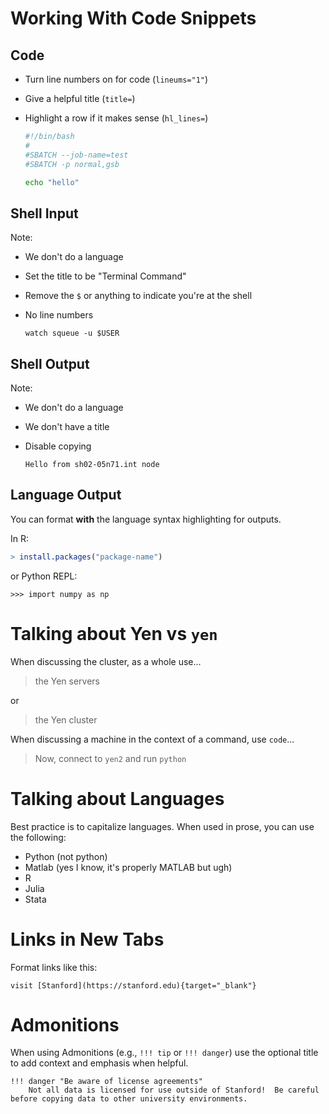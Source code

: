 # Working With Code Snippets

## Code

* Turn line numbers on for code (`lineums="1"`)
* Give a helpful title (`title=`)
* Highlight a row if it makes sense (`hl_lines=`)

    ```bash linenums="1" hl_lines="4-4" title="hello.slurm"
    #!/bin/bash
    #
    #SBATCH --job-name=test
    #SBATCH -p normal,gsb

    echo "hello"
    ```

## Shell Input

Note:
* We don't do a language
* Set the title to be "Terminal Command"
* Remove the `$` or anything to indicate you're at the shell
* No line numbers

    ```title="Terminal Command"
    watch squeue -u $USER
    ```

## Shell Output

Note:
* We don't do a language
* We don't have a title
* Disable copying

    ```{ .yaml .no-copy }
    Hello from sh02-05n71.int node
    ```
    
## Language Output
You can format **with** the language syntax highlighting for outputs.

In R: 

```{.r .yaml .no-copy title="Terminal Output" }
> install.packages("package-name")
```

or Python REPL:

```{.python .yaml .no-copy title="Terminal Output" }
>>> import numpy as np
```

# Talking about Yen vs `yen`

When discussing the cluster, as a whole use...

> the Yen servers

or

> the Yen cluster

When discussing a machine in the context of a command, use `code`...

> Now, connect to `yen2` and run `python`

# Talking about Languages

Best practice is to capitalize languages.  When used in prose, you can use the following:

* Python (not python)
* Matlab (yes I know, it's properly MATLAB but ugh)
* R
* Julia
* Stata

# Links in New Tabs

Format links like this:

    visit [Stanford](https://stanford.edu){target="_blank"}

# Admonitions

When using Admonitions (e.g., `!!! tip` or `!!! danger`) use the optional title to add context and emphasis when helpful.

    !!! danger "Be aware of license agreements"
        Not all data is licensed for use outside of Stanford!  Be careful before copying data to other university environments.
